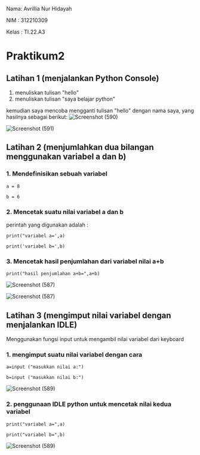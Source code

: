 Nama: Avrillia Nur Hidayah

NIM : 312210309

Kelas : TI.22.A3

# Praktikum2

## Latihan 1 (menjalankan Python Console)

1. menuliskan tulisan "hello"
2. menuliskan tulisan "saya belajar python"

kemudian saya mencoba mengganti tulisan "hello" dengan nama saya, yang hasilnya sebagai berikut:
![Screenshot (590)](https://user-images.githubusercontent.com/115686359/197114634-049ebc89-be14-46d7-b5e9-1be76992af88.png)

![Screenshot (591)](https://user-images.githubusercontent.com/115686359/197117080-f9ae7e23-8937-4616-9f02-6e4c0371de14.png)

## Latihan 2 (menjumlahkan dua bilangan menggunakan variabel a dan b)
### 1. Mendefinisikan sebuah variabel

```
a = 8

b = 6
```

### 2. Mencetak suatu nilai variabel a dan b
perintah yang digunakan adalah : 

```
print("variabel a=',a)

print('variabel b=',b)
```

### 3. Mencetak hasil penjumlahan dari variabel nilai a+b

```
print("hasil penjumlahan a+b=",a+b)
```

![Screenshot (587)](https://user-images.githubusercontent.com/115686359/197118741-defd9562-dd30-4dd5-9775-798d31408cc5.png)

![Screenshot (587)](https://user-images.githubusercontent.com/115686359/197118899-dad1498e-243d-4cf3-9297-e576007e1c75.png)

## Latihan 3 (mengimput nilai variabel dengan menjalankan IDLE)
Menggunakan fungsi input untuk mengambil nilai variabel dari keyboard
### 1. mengimput suatu nilai variabel dengan cara

```
a=input ("masukkan nilai a:")

b=input ("masukkan nilai b:")
```

![Screenshot (589)](https://user-images.githubusercontent.com/115686359/197121969-18d9c61c-6475-40a1-9b0c-777592a25af7.png)

### 2. penggunaan IDLE python untuk mencetak nilai kedua variabel

```
print("variabel a=",a)

print("variabel b=",b)
```

![Screenshot (589)](https://user-images.githubusercontent.com/115686359/197122757-6f89b606-4d7e-4eb7-9c6f-4905a8e8d510.png)



